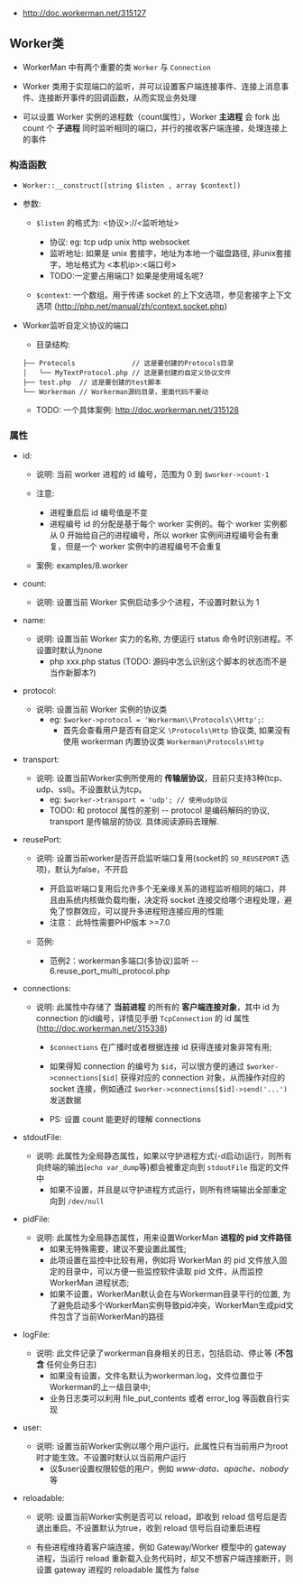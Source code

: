 * http://doc.workerman.net/315127

## Worker类
* WorkerMan 中有两个重要的类 `Worker` 与 `Connection`

* Worker 类用于实现端口的监听，并可以设置客户端连接事件、连接上消息事件、连接断开事件的回调函数，从而实现业务处理

* 可以设置 Worker 实例的进程数（count属性），Worker **主进程** 会 fork 出 count 个 **子进程** 同时监听相同的端口，并行的接收客户端连接，处理连接上的事件


### 构造函数
* `Worker::__construct([string $listen , array $context])`

* 参数: 
    * `$listen` 的格式为: <协议>://<监听地址>
        * 协议: eg: tcp udp unix http websocket
        * 监听地址: 如果是 unix 套接字，地址为本地一个磁盘路径, 非unix套接字，地址格式为 <本机ip>:<端口号>
        * TODO:一定要占用端口? 如果是使用域名呢?

    * `$context`: 一个数组。用于传递 socket 的上下文选项，参见套接字上下文选项 (http://php.net/manual/zh/context.socket.php)

* Worker监听自定义协议的端口
    * 目录结构:
    ```
    ├── Protocols              // 这是要创建的Protocols目录
    │   └── MyTextProtocol.php // 这是要创建的自定义协议文件
    ├── test.php  // 这是要创建的test脚本
    └── Workerman // Workerman源码目录，里面代码不要动
    ```    

    * TODO: 一个具体案例: http://doc.workerman.net/315128


### 属性
* id:
    * 说明: 当前 worker 进程的 id 编号，范围为 0 到 `$worker->count-1`

    * 注意:
        * 进程重启后 id 编号值是不变
        * 进程编号 id 的分配是基于每个 worker 实例的。每个 worker 实例都从 0 开始给自己的进程编号，所以 worker 实例间进程编号会有重复，但是一个 worker 实例中的进程编号不会重复

    * 案例: examples/8.worker        


* count:
    * 说明: 设置当前 Worker 实例启动多少个进程，不设置时默认为 1

* name: 
    * 说明: 设置当前 Worker 实力的名称, 方便运行 status 命令时识别进程。不设置时默认为none
        * php xxx.php status (TODO: 源码中怎么识别这个脚本的状态而不是当作新脚本?)

* protocol:
    * 说明: 设置当前 Worker 实例的协议类
        * eg: `$worker->protocol = 'Workerman\\Protocols\\Http';`:
            * 首先会查看用户是否有自定义 `\Protocols\Http` 协议类, 如果没有使用 workerman 内置协议类 `Workerman\Protocols\Http`

* transport:       
    * 说明: 设置当前Worker实例所使用的 **传输层协议**，目前只支持3种(tcp、udp、ssl)。不设置默认为tcp。
        * eg: `$worker->transport = 'udp'; // 使用udp协议`
        * TODO: 和 protocol 属性的差别 -- protocol 是编码解码的协议, transport 是传输层的协议. 具体阅读源码去理解.

* reusePort:
    * 说明: 设置当前worker是否开启监听端口复用(socket的 `SO_REUSEPORT` 选项)，默认为false，不开启
        * 开启监听端口复用后允许多个无亲缘关系的进程监听相同的端口，并且由系统内核做负载均衡，决定将 socket 连接交给哪个进程处理，避免了惊群效应，可以提升多进程短连接应用的性能
        * 注意： 此特性需要PHP版本 >=7.0

    * 范例:
        * 范例2：workerman多端口(多协议)监听 -- 6.reuse_port_multi_protocol.php

* connections:
    * 说明: 此属性中存储了 **当前进程** 的所有的 **客户端连接对象**，其中 id 为 connection 的id编号，详情见手册 `TcpConnection` 的 id 属性(http://doc.workerman.net/315338)
        * `$connections` 在广播时或者根据连接 id 获得连接对象非常有用;

        * 如果得知 connection 的编号为 `$id`，可以很方便的通过 `$worker->connections[$id]` 获得对应的 connection 对象，从而操作对应的 socket 连接，例如通过 `$worker->connections[$id]->send('...')` 发送数据

        * PS: 设置 count 能更好的理解 connections

* stdoutFile:
    * 说明: 此属性为全局静态属性，如果以守护进程方式(-d启动)运行，则所有向终端的输出(`echo var_dump`等)都会被重定向到 `stdoutFile` 指定的文件中     
        * 如果不设置，并且是以守护进程方式运行，则所有终端输出全部重定向到 `/dev/null`

* pidFile:
    * 说明: 此属性为全局静态属性，用来设置WorkerMan **进程的 pid 文件路径**
        * 如果无特殊需要，建议不要设置此属性;
        * 此项设置在监控中比较有用，例如将 WorkerMan 的 pid 文件放入固定的目录中，可以方便一些监控软件读取 pid 文件，从而监控 WorkerMan 进程状态;
        * 如果不设置，WorkerMan默认会在与Workerman目录平行的位置, 为了避免启动多个WorkerMan实例导致pid冲突，WorkerMan生成pid文件包含了当前WorkerMan的路径

* logFile:        
    * 说明: 此文件记录了workerman自身相关的日志，包括启动、停止等 (**不包含** 任何业务日志)
        * 如果没有设置，文件名默认为workerman.log，文件位置位于Workerman的上一级目录中;
        * 业务日志类可以利用 file_put_contents 或者 error_log 等函数自行实现

* user:
    * 说明: 设置当前Worker实例以哪个用户运行。此属性只有当前用户为root时才能生效。不设置时默认以当前用户运行
        * 议$user设置权限较低的用户，例如 *www-data、apache、nobody* 等

* reloadable:
    * 说明: 设置当前Worker实例是否可以 reload，即收到 reload 信号后是否退出重启。不设置默认为true，收到 reload 信号后自动重启进程

    * 有些进程维持着客户端连接，例如 Gateway/Worker 模型中的 gateway 进程，当运行 reload 重新载入业务代码时，却又不想客户端连接断开，则设置 gateway 进程的 reloadable 属性为 false